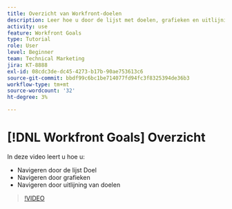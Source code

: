 ```yaml
---
title: Overzicht van Workfront-doelen
description: Leer hoe u door de lijst met doelen, grafieken en uitlijning van doelen kunt navigeren.
activity: use
feature: Workfront Goals
type: Tutorial
role: User
level: Beginner
team: Technical Marketing
jira: KT-8888
exl-id: 08cdc3de-dc45-4273-b17b-90ae753613c6
source-git-commit: bbdf99c6bc1be714077fd94fc3f8325394de36b3
workflow-type: tm+mt
source-wordcount: '32'
ht-degree: 3%

---
```


# [!DNL Workfront Goals] Overzicht

In deze video leert u hoe u:

* Navigeren door de lijst Doel
* Navigeren door grafieken
* Navigeren door uitlijning van doelen

>[!VIDEO](https://video.tv.adobe.com/v/3431649/?quality=12&learn=on&enablevpops=1&captions=dut)
